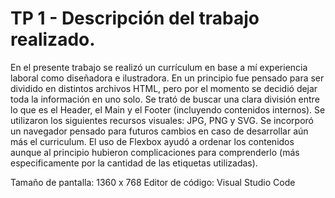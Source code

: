 # TP 1 - Descripción del trabajo realizado.
En el presente trabajo se realizó un currículum en base a mí experiencia laboral como diseñadora e ilustradora. En un principio fue pensado para ser dividido en distintos archivos HTML, pero por el momento se decidió dejar toda la información en uno solo.
Se trató de buscar una clara división entre lo que es el Header, el Main y el Footer (incluyendo contenidos internos). Se utilizaron los siguientes recursos visuales: JPG, PNG y SVG.
Se incorporó un navegador pensado para futuros cambios en caso de desarrollar aún más el curriculum.
El uso de Flexbox ayudó a ordenar los contenidos aunque al principio hubieron complicaciones para comprenderlo (más especificamente por la cantidad de las etiquetas utilizadas).

Tamaño de pantalla: 1360 x 768
Editor de código: Visual Studio Code

